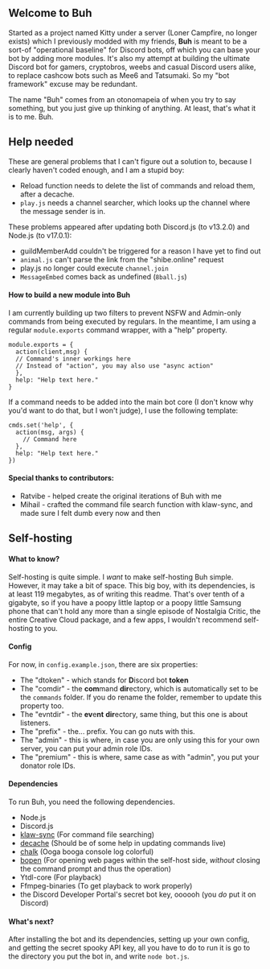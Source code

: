 ## __**Welcome to Buh**__
Started as a project named Kitty under a server (Loner Campfire, no longer exists) which I previously modded with my friends, **Buh** is meant to be a sort-of "operational baseline" for Discord bots, off which you can base your bot by adding more modules. It's also my attempt at building the ultimate Discord bot for gamers, cryptobros, weebs and casual Discord users alike, to replace cashcow bots such as Mee6 and Tatsumaki. So my "bot framework" excuse may be redundant.

The name "Buh" comes from an otonomapeia of when you try to say something, but you just give up thinking of anything. At least, that's what it is to me. Buh.

## **Help needed**
These are general problems that I can't figure out a solution to, because I clearly haven't coded enough, and I am a stupid boy:
- Reload function needs to delete the list of commands and reload them, after a decache.
- ``play.js`` needs a channel searcher, which looks up the channel where the message sender is in.

These problems appeared after updating both Discord.js (to v13.2.0) and Node.js (to v17.0.1):
- guildMemberAdd couldn't be triggered for a reason I have yet to find out
- ``animal.js`` can't parse the link from the "shibe.online" request
- play.js no longer could execute ``channel.join``
- ``MessageEmbed`` comes back as undefined (``8ball.js``)

#### How to build a new module into Buh
I am currently building up two filters to prevent NSFW and Admin-only commands from being executed by regulars. In the meantime, I am using a regular ``module.exports`` command wrapper, with a "help" property.
```
module.exports = {
  action(client,msg) {
  // Command's inner workings here
  // Instead of "action", you may also use "async action"
  },
  help: "Help text here."
}
```
If a command needs to be added into the main bot core (I don't know why you'd want to do that, but I won't judge), I use the following template:
```
cmds.set('help', {
  action(msg, args) {
    // Command here
  },
  help: "Help text here."
})
```
#### Special thanks to contributors:
- Ratvibe - helped create the original iterations of Buh with me
- Mihail - crafted the command file search function with klaw-sync, and made sure I felt dumb every now and then

## **Self-hosting**
#### What to know?
Self-hosting is quite simple. I *want* to make self-hosting Buh simple. However, it may take a bit of space. This big boy, with its dependencies, is at least 119 megabytes, as of writing this readme. That's over tenth of a gigabyte, so if you have a poopy little laptop or a poopy little Samsung phone that can't hold any more than a single episode of Nostalgia Critic, the entire Creative Cloud package, and a few apps, I wouldn't recommend self-hosting to you.
#### Config
For now, in ``config.example.json``, there are six properties:
* The "dtoken" - which stands for **D**iscord bot **token**
* The "comdir" - the **com**mand **dir**ectory, which is automatically set to be the ``commands`` folder. If you do rename the folder, remember to update this property too.
* The "evntdir" - the **ev**e**nt** **dir**ectory, same thing, but this one is about listeners.
* The "prefix" - the... prefix. You can go nuts with this.
* The "admin" - this is where, in case you are only using this for your own server, you can put your admin role IDs.
* The "premium" - this is where, same case as with "admin", you put your donator role IDs.

#### Dependencies
To run Buh, you need the following dependencies.
- Node.js
- Discord.js
- [klaw-sync](https://www.npmjs.com/package/klaw-sync) (For command file searching)
- [decache](https://www.npmjs.com/package/decache) (Should be of some help in updating commands live)
- [chalk](https://www.npmjs.com/package/chalk) (Ooga booga console log colorful)
- [bopen](https://www.npmjs.com/package/bopen) (For opening web pages within the self-host side, *without* closing the command prompt and thus the operation)
- Ytdl-core (For playback)
- Ffmpeg-binaries (To get playback to work properly)
- the Discord Developer Portal's secret bot key, oooooh (you *do* put it on Discord)

#### What's next?
After installing the bot and its dependencies, setting up your own config, and getting the secret spooky API key, all you have to do to run it is go to the directory you put the bot in, and write ``node bot.js``.
